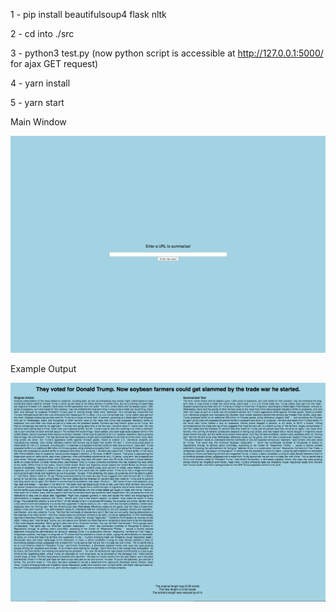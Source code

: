 1 - pip install beautifulsoup4 flask nltk


2 - cd into ./src


3 - python3 test.py (now python script is accessible at http://127.0.0.1:5000/ for ajax GET request)


4 - yarn install


5 - yarn start	



Main Window

![alt text](https://github.com/FelicianoAnthony/reactArticleSummarizer/blob/ajax-jquery/main_window.png)



Example Output

![alt text](https://github.com/FelicianoAnthony/reactArticleSummarizer/blob/ajax-jquery/output_window.png)